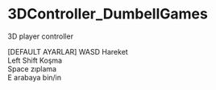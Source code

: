 # 3DController_DumbellGames
 3D player controller

[DEFAULT AYARLAR]
WASD Hareket <br>
Left Shift Koşma<br>
Space zıplama<br>
E arabaya bin/in<br>
